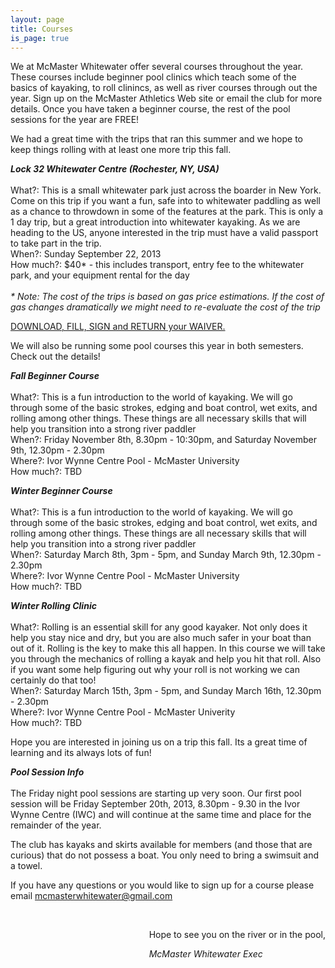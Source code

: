 ```yaml
---
layout: page
title: Courses
is_page: true
---
```


We at McMaster Whitewater offer several courses throughout the year. These courses include beginner pool clinics which teach some of the basics of kayaking, to roll clinincs, as well as river courses through out the year.
Sign up on the McMaster Athletics Web site or email the club for more details.  Once you have taken a beginner course, the rest of the pool sessions for the year are FREE! 

We had a great time with the trips that ran this summer and we hope to keep things rolling with at least one more trip this fall.

<b><i>Lock 32 Whitewater Centre (Rochester, NY, USA)</i></b>
<br/>
<br/>
What?: This is a small whitewater park just across the boarder in New York. Come on this trip if you want a fun, safe into to whitewater paddling as well as a chance to throwdown in some of the features at the park.  This is only a 1 day trip, but a great introduction into whitewater kayaking. As we are heading to the US, anyone interested in the trip must have a valid passport to take part in the trip.
<br/>
When?: Sunday September 22, 2013
<br/>
How much?: $40* - this includes transport, entry fee to the whitewater park, and your equipment rental for the day
<br/>
<br/>
<i> * Note: The cost of the trips is based on gas price estimations.  If the cost of gas changes dramatically we might need to re-evaluate the cost of the trip</i>

[DOWNLOAD, FILL, SIGN and RETURN your WAIVER.](https://docs.google.com/viewer?a=v&pid=explorer&chrome=true&srcid=0By5iTUP7UkcbNDE3NjYxYWQtZWU1MC00ZDBhLTk0NzktNjk3NjQ0OTYxZjYy&hl=en&authkey=CO7ot4cB)

We will also be running some pool courses this year in both semesters. Check out the details!

<b><i>Fall Beginner Course</i></b>
<br/>
<br/>
What?: This is a fun introduction to the world of kayaking. We will go through some of the basic strokes, edging and boat control, wet exits, and rolling among other things. These things are all necessary skills that will help you transition into a strong river paddler
<br/>
When?: Friday November 8th, 8.30pm - 10:30pm, and Saturday November 9th, 12.30pm - 2.30pm
<br/>
Where?: Ivor Wynne Centre Pool - McMaster University
<br/>
How much?: TBD

<b><i>Winter Beginner Course</i></b>
<br/>
<br/>
What?: This is a fun introduction to the world of kayaking. We will go through some of the basic strokes, edging and boat control, wet exits, and rolling among other things. These things are all necessary skills that will help you transition into a strong river paddler
<br/>
When?: Saturday March 8th, 3pm - 5pm, and Sunday March 9th, 12.30pm - 2.30pm 
<br/>
Where?: Ivor Wynne Centre Pool - McMaster University
<br/>
How much?: TBD

<b><i>Winter Rolling Clinic</i></b>
<br/>
<br/>
What?: Rolling is an essential skill for any good kayaker. Not only does it help you stay nice and dry, but you are also much safer in your boat than out of it. Rolling is the key to make this all happen. In this course we will take you through the mechanics of rolling a kayak and help you hit that roll. Also if you want some help figuring out why your roll is not working we can certainly do that too! 
<br/>
When?: Saturday March 15th, 3pm - 5pm, and Sunday March 16th, 12.30pm - 2.30pm
<br/>
Where?: Ivor Wynne Centre Pool - McMaster Univerity
<br/>
How much?: TBD

Hope you are interested in joining us on a trip this fall.  Its a great time of learning and its always lots of fun!

<b><i>Pool Session Info</i></b>
<br/>
<br/>
The Friday night pool sessions are starting up very soon. Our first pool session will be Friday September 20th, 2013, 8.30pm - 9.30 in the Ivor Wynne Centre (IWC) and will continue at the same time and place for the remainder of the year.

The club has kayaks and skirts available for members (and those that are curious) that do not possess a boat.  You only need to bring a swimsuit and a towel.

If you have any questions or you would like to sign up for a course please email mcmasterwhitewater@gmail.com 
 
<div style='float:right;'>
<br/>
<p>Hope to see you on the river or in the pool,</p>
<i>McMaster Whitewater Exec</i> 
</div>


